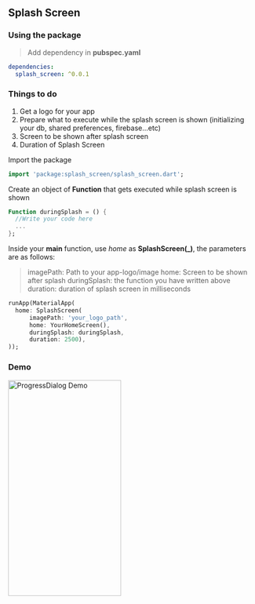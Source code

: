## Splash Screen

### Using the package
> Add dependency in **pubspec.yaml**
```yaml
dependencies:
  splash_screen: ^0.0.1
```
### Things to do
<ol>
<li> Get a logo for your app</li>
<li> Prepare what to execute while the splash screen is shown (initializing your db, shared preferences, firebase...etc) </li>
<li> Screen to be shown after splash screen  </li>
<li> Duration of Splash Screen  </li>
</ol>

 Import the package
```dart
import 'package:splash_screen/splash_screen.dart';
```
Create an object of  **Function** that gets executed while splash screen is shown
```dart
Function duringSplash = () {
  //Write your code here
  ...
};
```
Inside your **main** function, use *home* as **SplashScreen(_)**, the parameters are as follows:
> imagePath: Path to your app-logo/image
> home: Screen to be shown after splash
> duringSplash: the function you have written above
> duration: duration of splash screen in milliseconds
```dart
runApp(MaterialApp(
  home: SplashScreen(
      imagePath: 'your_logo_path',
      home: YourHomeScreen(),
      duringSplash: duringSplash,
      duration: 2500),
));
```
### Demo
<img src="https://raw.githubusercontent.com/fayaz07/splash_screen/master/splash_demo.gif" width="230" height="440" alt="ProgressDialog Demo" />
